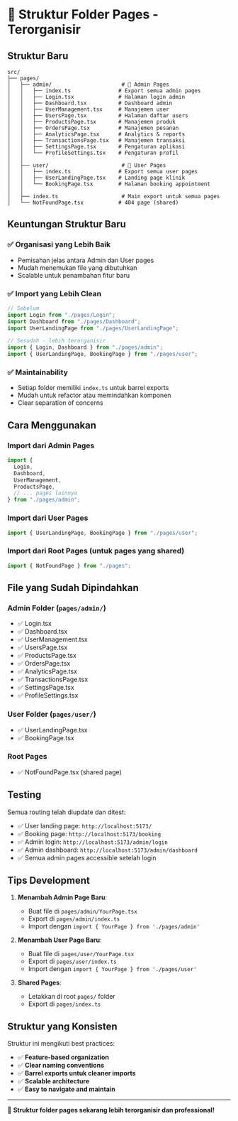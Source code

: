 # 📁 Struktur Folder Pages - Terorganisir

## Struktur Baru

```
src/
├── pages/
│   ├── admin/                      # 🔐 Admin Pages
│   │   ├── index.ts               # Export semua admin pages
│   │   ├── Login.tsx              # Halaman login admin
│   │   ├── Dashboard.tsx          # Dashboard admin
│   │   ├── UserManagement.tsx     # Manajemen user
│   │   ├── UsersPage.tsx          # Halaman daftar users
│   │   ├── ProductsPage.tsx       # Manajemen produk
│   │   ├── OrdersPage.tsx         # Manajemen pesanan
│   │   ├── AnalyticsPage.tsx      # Analytics & reports
│   │   ├── TransactionsPage.tsx   # Manajemen transaksi
│   │   ├── SettingsPage.tsx       # Pengaturan aplikasi
│   │   └── ProfileSettings.tsx    # Pengaturan profil
│   │
│   ├── user/                       # 👤 User Pages
│   │   ├── index.ts               # Export semua user pages
│   │   ├── UserLandingPage.tsx    # Landing page klinik
│   │   └── BookingPage.tsx        # Halaman booking appointment
│   │
│   ├── index.ts                    # Main export untuk semua pages
│   └── NotFoundPage.tsx           # 404 page (shared)
```

## Keuntungan Struktur Baru

### ✅ **Organisasi yang Lebih Baik**

- Pemisahan jelas antara Admin dan User pages
- Mudah menemukan file yang dibutuhkan
- Scalable untuk penambahan fitur baru

### ✅ **Import yang Lebih Clean**

```typescript
// Sebelum
import Login from "./pages/Login";
import Dashboard from "./pages/Dashboard";
import UserLandingPage from "./pages/UserLandingPage";

// Sesudah - lebih terorganisir
import { Login, Dashboard } from "./pages/admin";
import { UserLandingPage, BookingPage } from "./pages/user";
```

### ✅ **Maintainability**

- Setiap folder memiliki `index.ts` untuk barrel exports
- Mudah untuk refactor atau memindahkan komponen
- Clear separation of concerns

## Cara Menggunakan

### Import dari Admin Pages

```typescript
import {
  Login,
  Dashboard,
  UserManagement,
  ProductsPage,
  // ... pages lainnya
} from "./pages/admin";
```

### Import dari User Pages

```typescript
import { UserLandingPage, BookingPage } from "./pages/user";
```

### Import dari Root Pages (untuk pages yang shared)

```typescript
import { NotFoundPage } from "./pages";
```

## File yang Sudah Dipindahkan

### Admin Folder (`pages/admin/`)

- ✅ Login.tsx
- ✅ Dashboard.tsx
- ✅ UserManagement.tsx
- ✅ UsersPage.tsx
- ✅ ProductsPage.tsx
- ✅ OrdersPage.tsx
- ✅ AnalyticsPage.tsx
- ✅ TransactionsPage.tsx
- ✅ SettingsPage.tsx
- ✅ ProfileSettings.tsx

### User Folder (`pages/user/`)

- ✅ UserLandingPage.tsx
- ✅ BookingPage.tsx

### Root Pages

- ✅ NotFoundPage.tsx (shared page)

## Testing

Semua routing telah diupdate dan ditest:

- ✅ User landing page: `http://localhost:5173/`
- ✅ Booking page: `http://localhost:5173/booking`
- ✅ Admin login: `http://localhost:5173/admin/login`
- ✅ Admin dashboard: `http://localhost:5173/admin/dashboard`
- ✅ Semua admin pages accessible setelah login

## Tips Development

1. **Menambah Admin Page Baru**:

   - Buat file di `pages/admin/YourPage.tsx`
   - Export di `pages/admin/index.ts`
   - Import dengan `import { YourPage } from './pages/admin'`

2. **Menambah User Page Baru**:

   - Buat file di `pages/user/YourPage.tsx`
   - Export di `pages/user/index.ts`
   - Import dengan `import { YourPage } from './pages/user'`

3. **Shared Pages**:
   - Letakkan di root `pages/` folder
   - Export di `pages/index.ts`

## Struktur yang Konsisten

Struktur ini mengikuti best practices:

- ✅ **Feature-based organization**
- ✅ **Clear naming conventions**
- ✅ **Barrel exports untuk cleaner imports**
- ✅ **Scalable architecture**
- ✅ **Easy to navigate and maintain**

---

🎉 **Struktur folder pages sekarang lebih terorganisir dan professional!**
